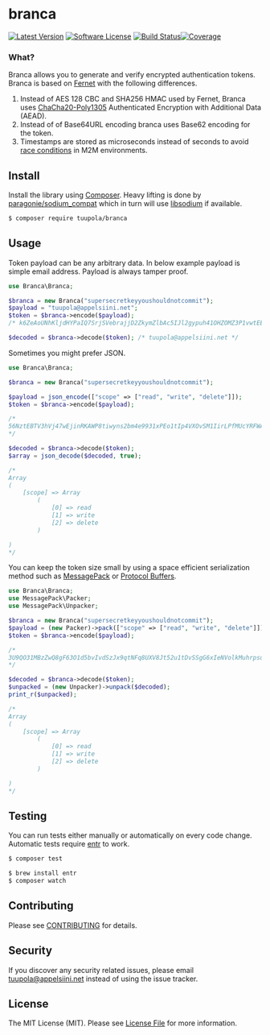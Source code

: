 #  branca

[![Latest Version](https://img.shields.io/packagist/v/tuupola/branca.svg?style=flat-square)](https://packagist.org/packages/tuupola/branca)
[![Software License](https://img.shields.io/badge/license-MIT-brightgreen.svg?style=flat-square)](LICENSE.md)
[![Build Status](https://img.shields.io/travis/tuupola/branca/master.svg?style=flat-square)](https://travis-ci.org/tuupola/branca)[![Coverage](http://img.shields.io/codecov/c/github/tuupola/branca.svg?style=flat-square)](https://codecov.io/github/tuupola/branca)

### What?

Branca allows you to generate and verify encrypted authentication tokens. Branca is based on [Fernet](https://github.com/fernet/spec/blob/master/Spec.md) with the following differences.

1. Instead of AES 128 CBC and SHA256 HMAC used by Fernet, Branca uses [ChaCha20-Poly1305](https://download.libsodium.org/doc/secret-key_cryptography/chacha20-poly1305.html) Authenticated Encryption with Additional Data (AEAD).
2. Instead of of Base64URL encoding branca uses Base62 encoding for the token.
3. Timestamps are stored as microseconds instead of seconds to avoid [race conditions](https://www.lbragstad.com/blog/the-future-of-fernet-tokens) in M2M environments.

## Install

Install the library using [Composer](https://getcomposer.org/). Heavy lifting is done by [paragonie/sodium_compat](https://github.com/paragonie/sodium_compat) which in turn will use [libsodium](https://paragonie.com/book/pecl-libsodium) if available.

``` bash
$ composer require tuupola/branca
```

## Usage

Token payload can be any arbitrary data. In below example payload is simple email address. Payload is always tamper proof.

```php
use Branca\Branca;

$branca = new Branca("supersecretkeyyoushouldnotcommit");
$payload = "tuupola@appelsiini.net";
$token = $branca->encode($payload);
/* k6ZeAoUNhKljdHYPaIQ7SrjSVebrajjD2ZkymZlbAc5IJl2gypuh41OHZOMZ3P1vwtEEWiSsqU1tP8 */

$decoded = $branca->decode($token); /* tuupola@appelsiini.net */
```

Sometimes you might prefer JSON.

```php
use Branca\Branca;

$branca = new Branca("supersecretkeyyoushouldnotcommit");

$payload = json_encode(["scope" => ["read", "write", "delete"]]);
$token = $branca->encode($payload);

/*
56NztEBTV3hVj47wEjinRKAWP8tiwyns2bm4e9931xPEo1tIp4VXOvSM1IirLPfMUcYRFWAosDrK7s038MdH7QbdClQcvqi4
*/

$decoded = $branca->decode($token);
$array = json_decode($decoded, true);

/*
Array
(
    [scope] => Array
        (
            [0] => read
            [1] => write
            [2] => delete
        )

)
*/
```

You can keep the token size small by using a space efficient serialization method such as [MessagePack](http://msgpack.org/) or [Protocol Buffers](https://developers.google.com/protocol-buffers/).

```php
use Branca\Branca;
use MessagePack\Packer;
use MessagePack\Unpacker;

$branca = new Branca("supersecretkeyyoushouldnotcommit");
$payload = (new Packer)->pack(["scope" => ["read", "write", "delete"]]);
$token = $branca->encode($payload);

/*
3U9QO31MBzZwQ8gF63O1d5bvIvdSzJx9qtNFq8UXV8Jt52u1tDvSSgG6xIeNVolkMuhrpsuHlf2pSMYMHX5W
*/

$decoded = $branca->decode($token);
$unpacked = (new Unpacker)->unpack($decoded);
print_r($unpacked);

/*
Array
(
    [scope] => Array
        (
            [0] => read
            [1] => write
            [2] => delete
        )

)
*/
```

## Testing

You can run tests either manually or automatically on every code change. Automatic tests require [entr](http://entrproject.org/) to work.

``` bash
$ composer test
```
``` bash
$ brew install entr
$ composer watch
```

## Contributing

Please see [CONTRIBUTING](CONTRIBUTING.md) for details.

## Security

If you discover any security related issues, please email tuupola@appelsiini.net instead of using the issue tracker.

## License

The MIT License (MIT). Please see [License File](LICENSE.md) for more information.
